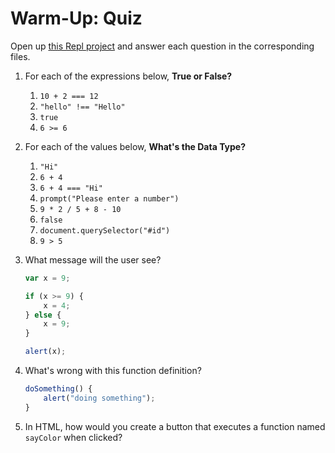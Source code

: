 # Warm-Up: Quiz
Open up [this Repl project](https://repl.it/@JosephMaxwell/Web102Week8Warmup#index.html) and answer each question in the corresponding files.

1. For each of the expressions below, **True or False?**
    1. `10 + 2 === 12`
    1. `"hello" !== "Hello"`
    1. `true`
    1. `6 >= 6`

1. For each of the values below, **What's the Data Type?**
    1. `"Hi"`
    1. `6 + 4`
    1. `6 + 4 === "Hi"`
    1. `prompt("Please enter a number")`
    1. `9 * 2 / 5 + 8 - 10`
    1. `false`
    1. `document.querySelector("#id")`
    1. `9 > 5`

1. What message will the user see?
    ```js
    var x = 9;

    if (x >= 9) {
        x = 4;
    } else {
        x = 9;
    }

    alert(x);
    ```

1. What's wrong with this function definition?
    ```js
    doSomething() {
        alert("doing something");
    }
    ```

1. In HTML, how would you create a button that executes a function named `sayColor` when clicked?